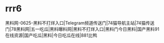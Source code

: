# rrr6
黑料网-0625-黑料不打烊入口|Telegram频道传送门|74猫导航主站|74猫传送门|78黑料网|五一吃瓜|黑料曝料网|黑料不打烊入口|黑料门今日黑料|国产黑料91在线资源|国产吃瓜|黑料|今日吃瓜在线|881比鸭
